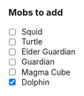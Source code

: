 ### Mobs to add

- [ ] Squid
- [ ] Turtle
- [ ] Elder Guardian
- [ ] Guardian
- [ ] Magma Cube
- [x] Dolphin